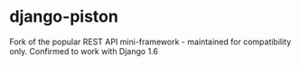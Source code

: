 # django-piston
Fork of the popular REST API mini-framework - maintained for compatibility only. Confirmed to work with Django 1.6
